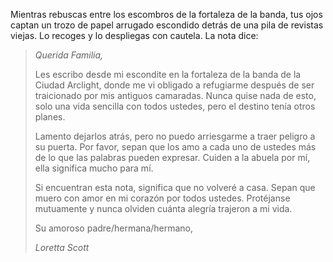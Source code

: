 Mientras rebuscas entre los escombros de la fortaleza de la banda, tus ojos captan un trozo de papel arrugado escondido detrás de una pila de revistas viejas. Lo recoges y lo despliegas con cautela. La nota dice:

> _Querida Familia,_
>
> Les escribo desde mi escondite en la fortaleza de la banda de la Ciudad Arclight, donde me vi obligado a refugiarme después de ser traicionado por mis antiguos camaradas. Nunca quise nada de esto, solo una vida sencilla con todos ustedes, pero el destino tenía otros planes.
>
> Lamento dejarlos atrás, pero no puedo arriesgarme a traer peligro a su puerta. Por favor, sepan que los amo a cada uno de ustedes más de lo que las palabras pueden expresar. Cuiden a la abuela por mí, ella significa mucho para mí.
>
> Si encuentran esta nota, significa que no volveré a casa. Sepan que muero con amor en mi corazón por todos ustedes. Protéjanse mutuamente y nunca olviden cuánta alegría trajeron a mi vida.
>
> Su amoroso padre/hermana/hermano,
>
> _Loretta Scott_
